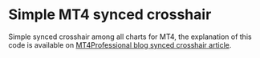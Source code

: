 # Simple MT4 synced crosshair

Simple synced crosshair among all charts for MT4, the explanation of this code is available on [MT4Professional blog synced crosshair article](https://blog.mt4professional.com/how-to-implement-mt4-synced-crosshair/).